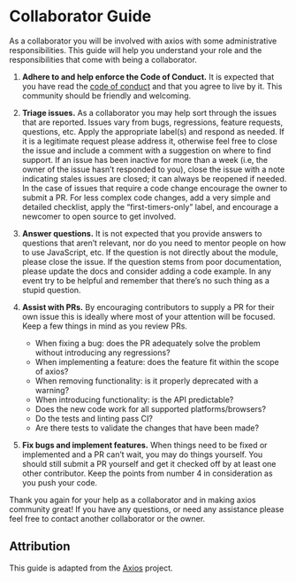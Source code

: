# Collaborator Guide

As a collaborator you will be involved with axios with some administrative
responsibilities. This guide will help you understand your role and the
responsibilities that come with being a collaborator.

1. __Adhere to and help enforce the Code of Conduct.__ It is expected that you
have read the [code of conduct](https://github.com/jdmedlock/myreads/blob/development/CODE_OF_CONDUCT.md)
and that you agree to live by it. This community should be friendly and
welcoming.

1. __Triage issues.__ As a collaborator you may help sort through the issues
that are reported. Issues vary from bugs, regressions, feature requests,
questions, etc. Apply the appropriate label(s) and respond as needed. If it is
a legitimate request please address it, otherwise feel free to close the issue
and include a comment with a suggestion on where to find support. If an issue
has been inactive for more than a week (i.e, the owner of the issue hasn’t
responded to you), close the issue with a note indicating stales issues are
closed; it can always be reopened if needed. In the case of issues that require
a code change encourage the owner to submit a PR. For less complex code changes,
add a very simple and detailed checklist, apply the “first-timers-only” label,
and encourage a newcomer to open source to get involved.

1. __Answer questions.__ It is not expected that you provide answers to
questions that aren’t relevant, nor do you need to mentor people on how to use
JavaScript, etc. If the question is not directly about the module, please close
the issue. If the question stems from poor documentation, please update the
docs and consider adding a code example. In any event try to be helpful and
remember that there’s no such thing as a stupid question.

1. __Assist with PRs.__ By encouraging contributors to supply a PR for their
own issue this is ideally where most of your attention will be focused. Keep a
few things in mind as you review PRs.
	- When fixing a bug: does the PR adequately solve the problem without
	introducing any regressions?
	- When implementing a feature: does the feature fit within the scope of axios?
	- When removing functionality: is it properly deprecated with a warning?
	- When introducing functionality: is the API predictable?
	- Does the new code work for all supported platforms/browsers?
	- Do the tests and linting pass CI?
	- Are there tests to validate the changes that have been made?

1. __Fix bugs and implement features.__ When things need to be fixed or
implemented and a PR can’t wait, you may do things yourself. You should still
submit a PR yourself and get it checked off by at least one other contributor.
Keep the points from number 4 in consideration as you push your code.

Thank you again for your help as a collaborator and in making axios community
great! If you have any questions, or need any assistance please feel free to
contact another collaborator or the owner.

## Attribution

This guide is adapted from the [Axios](https://github.com/axios/axios) project.